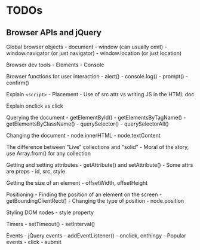 # TODOs

## Browser APIs and jQuery

Global browser objects
    - document
    - window (can usually omit)
    - window.navigator (or just navigator)
    - window.location (or just location)

Browser dev tools
    - Elements
    - Console

Browser functions for user interaction
    - alert()
    - console.log()
    - prompt()
    - confirm()

Explain `<script>`
    - Placement
    - Use of src attr vs writing JS in the HTML doc

Explain onclick vs click

Querying the document
    - getElementById()
    - getElementsByTagName()
    - getElementsByClassName()
    - querySelector()
    - querySelectorAll()
    
Changing the document
    - node.innerHTML
    - node.textContent

The difference between "Live" collections and "solid"
    - Moral of the story, use Array.from() for any collection

Getting and setting attributes
    - getAttribute() and setAttribute()
    - Some attrs are props
        - id, src, style

Getting the size of an element
    - offsetWidth, offsetHeight

Positioning
    - Finding the position of an element on the screen
        - getBoundingClientRect()
    - Changing the type of position
        - node.position

Styling DOM nodes
    - style property

Timers
    - setTimeout()
    - setInterval()

Events
    - jQuery events
    - addEventListener()
    - onclick, onthingy
    - Popular events
        - click
        - submit